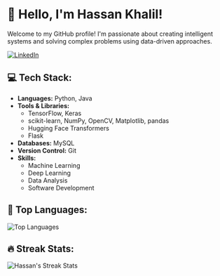 # 👋 Hello, I'm Hassan Khalil!

Welcome to my GitHub profile! I'm passionate about creating intelligent systems and solving complex problems using data-driven approaches.

[![LinkedIn](https://img.shields.io/badge/LinkedIn-Hassan%20Khalil-blue?style=flat&logo=linkedin)](linkedin.com/in/hassan--khalil)

## 💻 Tech Stack:

- **Languages:** Python, Java
- **Tools & Libraries:** 
  - TensorFlow, Keras
  - scikit-learn, NumPy, OpenCV, Matplotlib, pandas
  - Hugging Face Transformers
  - Flask
- **Databases:** MySQL
- **Version Control:** Git
- **Skills:** 
  - Machine Learning
  - Deep Learning
  - Data Analysis
  - Software Development

## 🚀 Top Languages:
 
![Top Languages](https://github-readme-stats.vercel.app/api/top-langs/?username=HassanKhalil321&layout=compact&theme=radical)

## 🔥 Streak Stats:

![Hassan's Streak Stats](https://github-readme-streak-stats.herokuapp.com/?user=HassanKhalil321&theme=radical)

